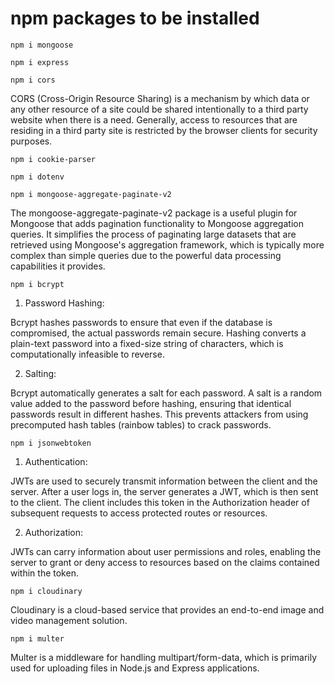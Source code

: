 # npm packages to be installed 
```
npm i mongoose
```
```
npm i express
```
```
npm i cors
```
CORS (Cross-Origin Resource Sharing) is a mechanism by which data or any other resource of a site could be shared intentionally to a third party website when there is a need. Generally, access to resources that are residing in a third party site is restricted by the browser clients for security purposes.

```
npm i cookie-parser
```
```
npm i dotenv
```
```
npm i mongoose-aggregate-paginate-v2
```
The mongoose-aggregate-paginate-v2 package is a useful plugin for Mongoose that adds pagination functionality to Mongoose aggregation queries. It simplifies the process of paginating large datasets that are retrieved using Mongoose's aggregation framework, which is typically more complex than simple queries due to the powerful data processing capabilities it provides.

```
npm i bcrypt
```
1. Password Hashing:

Bcrypt hashes passwords to ensure that even if the database is compromised, the actual passwords remain secure.
Hashing converts a plain-text password into a fixed-size string of characters, which is computationally infeasible to reverse.

2. Salting:

Bcrypt automatically generates a salt for each password.
A salt is a random value added to the password before hashing, ensuring that identical passwords result in different hashes. This prevents attackers from using precomputed hash tables (rainbow tables) to crack passwords.

```
npm i jsonwebtoken
```
1. Authentication:

JWTs are used to securely transmit information between the client and the server. After a user logs in, the server generates a JWT, which is then sent to the client. The client includes this token in the Authorization header of subsequent requests to access protected routes or resources.

2. Authorization:

JWTs can carry information about user permissions and roles, enabling the server to grant or deny access to resources based on the claims contained within the token.

```
npm i cloudinary
```
Cloudinary is a cloud-based service that provides an end-to-end image and video management solution.

```
npm i multer
```
Multer is a middleware for handling multipart/form-data, which is primarily used for uploading files in Node.js and Express applications.